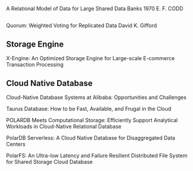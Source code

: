 A Relational Model of Data for Large Shared Data Banks  1970  E. F. CODD








## 

Quorum: Weighted Voting for Replicated Data  David K. Gifford





## Storage Engine

X-Engine: An Optimized Storage Engine for Large-scale E-commerce Transaction Processing





## Cloud Native Database

Cloud-Native Database Systems at Alibaba: Opportunities and Challenges

Taurus Database: How to be Fast, Available, and Frugal in the Cloud

POLARDB Meets Computational Storage: Efficiently Support Analytical Workloads in Cloud-Native Relational Database

PolarDB Serverless: A Cloud Native Database for Disaggregated Data Centers

PolarFS: An Ultra-low Latency and Failure Resilient Distributed File System for Shared Storage Cloud Database
